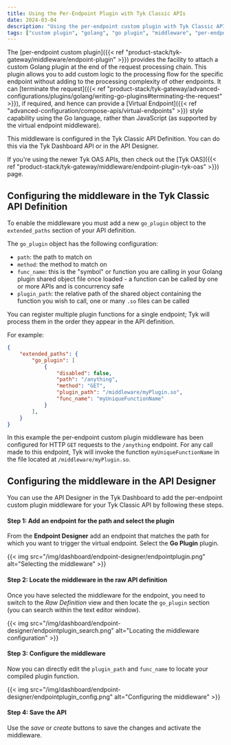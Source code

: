 ```yaml
---
title: Using the Per-Endpoint Plugin with Tyk Classic APIs
date: 2024-03-04
description: "Using the per-endpoint custom plugin with Tyk Classic APIs"
tags: ["custom plugin", "golang", "go plugin", "middleware", "per-endpoint", "Tyk Classic", "Tyk Classic API"]
---
```


The [per-endpoint custom plugin]({{< ref "product-stack/tyk-gateway/middleware/endpoint-plugin" >}}) provides the facility to attach a custom Golang plugin at the end of the request processing chain. This plugin allows you to add custom logic to the processing flow for the specific endpoint without adding to the processing complexity of other endpoints. It can [terminate the request]({{< ref "product-stack/tyk-gateway/advanced-configurations/plugins/golang/writing-go-plugins#terminating-the-request" >}}), if required, and hence can provide a [Virtual Endpoint]({{< ref "advanced-configuration/compose-apis/virtual-endpoints" >}}) style capability using the Go language, rather than JavaScript (as supported by the virtual endpoint middleware).

This middleware is configured in the Tyk Classic API Definition. You can do this via the Tyk Dashboard API or in the API Designer.

If you're using the newer Tyk OAS APIs, then check out the [Tyk OAS]({{< ref "product-stack/tyk-gateway/middleware/endpoint-plugin-tyk-oas" >}}) page.

## Configuring the middleware in the Tyk Classic API Definition
To enable the middleware you must add a new `go_plugin` object to the `extended_paths` section of your API definition.

The `go_plugin` object has the following configuration:
 - `path`: the path to match on
 - `method`: the method to match on
 - `func_name`: this is the "symbol" or function you are calling in your Golang plugin shared object file once loaded - a function can be called by one or more APIs and is concurrency safe
 - `plugin_path`: the relative path of the shared object containing the function you wish to call, one or many `.so` files can be called

You can register multiple plugin functions for a single endpoint; Tyk will process them in the order they appear in the API definition.

For example:
```.json  {linenos=true, linenostart=1}
{
    "extended_paths": {
        "go_plugin": [
            {
                "disabled": false,
                "path": "/anything",
                "method": "GET",
                "plugin_path": "/middleware/myPlugin.so",
                "func_name": "myUniqueFunctionName"
            }
        ],
    }
}
```

In this example the per-endpoint custom plugin middleware has been configured for HTTP `GET` requests to the `/anything` endpoint. For any call made to this endpoint, Tyk will invoke the function `myUniqueFunctionName` in the file located at `/middleware/myPlugin.so`.

## Configuring the middleware in the API Designer
You can use the API Designer in the Tyk Dashboard to add the per-endpoint custom plugin middleware for your Tyk Classic API by following these steps.

#### Step 1: Add an endpoint for the path and select the plugin
From the **Endpoint Designer** add an endpoint that matches the path for which you want to trigger the virtual endpoint. Select the **Go Plugin** plugin.

{{< img src="/img/dashboard/endpoint-designer/endpointplugin.png" alt="Selecting the middleware" >}}

#### Step 2: Locate the middleware in the raw API definition
Once you have selected the middleware for the endpoint, you need to switch to the *Raw Definition* view and then locate the `go_plugin` section (you can search within the text editor window).

{{< img src="/img/dashboard/endpoint-designer/endpointplugin_search.png" alt="Locating the middleware configuration" >}}

#### Step 3: Configure the middleware
Now you can directly edit the `plugin_path` and `func_name` to locate your compiled plugin function.

{{< img src="/img/dashboard/endpoint-designer/endpointplugin_config.png" alt="Configuring the middleware" >}}

#### Step 4: Save the API
Use the *save* or *create* buttons to save the changes and activate the middleware.
